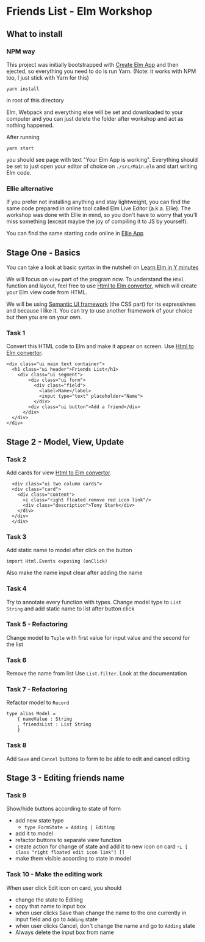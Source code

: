 # Friends List - Elm Workshop

## What to install

### NPM way
This project was initially bootstrapped with [Create Elm App](https://github.com/halfzebra/create-elm-app) and then ejected, so everything you need to do is run Yarn. (Note: it works with NPM too, I just stick with Yarn for this)

```
yarn install 
```
in root of this directory

Elm, Webpack and everything else will be set and downloaded to your computer and you can just delete the folder after workshop and act as nothing happened.

After running 
```
yarn start
```

you should see page with text "Your Elm App is working". Everything should be set to just open your editor of choice on `./src/Main.elm` and start writing Elm code.

### Ellie alternative
If you prefer not installing anything and stay lightweight, you can find the same code prepared in online tool called Elm Live Editor (a.k.a. Ellie). The workshop was done with Ellie in mind, so you don't have to worry that you'll miss something (except maybe the joy of compiling it to JS by yourself).

You can find the same starting code online in [Ellie App](https://ellie-app.com/96VJmBWw6a1/2)

## Stage One - Basics

You can take a look at basic syntax in the nutshell on [Learn Elm in Y minutes](https://learnxinyminutes.com/docs/elm/)

We will focus on `view` part of the program now. To understand the `Html` function and layout, feel free to use 
[Html to Elm convertor](http://mbylstra.github.io/html-to-elm/), which will create your Elm view code from HTML.

We will be using [Semantic UI framework](https://semantic-ui.com/introduction/getting-started.html) (the CSS part) for its expressivnes and because I like it. You can try to use another framework of your choice but then you are on your own.

### Task 1
Convert this HTML code to Elm and make it appear on screen. Use [Html to Elm convertor](http://mbylstra.github.io/html-to-elm/).

```
<div class="ui main text container">
  <h1 class="ui header">Friends List</h1>
    <div class="ui segment">
	    <div class="ui form">
  		  <div class="field">
      		<label>Name</label>
      		<input type="text" placeholder="Name">
  		  </div>
  		<div class="ui button">Add a friend</div>
	  </div>
  </div>
</div>
```

## Stage 2 - Model, View, Update


### Task 2
Add cards for view [Html to Elm convertor](http://mbylstra.github.io/html-to-elm/).
```
  <div class="ui two column cards">
  <div class="card">
    <div class="content">
      <i class="right floated remove red icon link"/>
      <div class="description">Tony Stark</div>
    </div>
  </div>
  </div>
```

### Task 3
Add static name to model after click on the button

```
import Html.Events exposing (onClick)
```

Also make the name input clear after adding the name

### Task 4
Try to annotate every function with types.
Change model type to `List String` and add static name to list after button click

### Task 5 - Refactoring
Change model to `Tuple` with first value for input value and the second for the list

### Task 6
Remove the name from list
Use `List.filter`. Look at the documentation

### Task 7 - Refactoring
Refactor model to `Record`
```
type alias Model =
    { nameValue : String
    , friendsList : List String
    }
```

### Task 8
Add `Save` and `Cancel` buttons to form to be able to edit and cancel editing

## Stage 3 - Editing friends name
### Task 9

Show/hide buttons according to state of form
- add new state type
    - `type FormState = Adding | Editing`
- add it to model
- refactor buttons to separate view function
- create action for change of state and add it to new icon on card
    -`i [ class "right floated edit icon link"] []`
- make them visible according to state in model 

### Task 10 - Make the editing work
When user click Edit icon on card, you should 
- change the state to Editing
- copy that name to input box
- when user clicks Save than change the name to the one currently in input field and go to `Adding` state
- when user clicks Cancel, don't change the name and go to `Adding` state
- Always delete the input box from name
